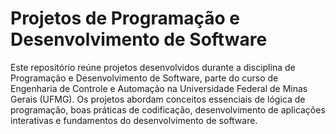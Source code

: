 # Projetos de Programação e Desenvolvimento de Software

Este repositório reúne projetos desenvolvidos durante a disciplina de Programação e Desenvolvimento de Software, parte do curso de Engenharia de Controle e Automação na Universidade Federal de Minas Gerais (UFMG).
Os projetos abordam conceitos essenciais de lógica de programação, boas práticas de codificação, desenvolvimento de aplicações interativas e fundamentos do desenvolvimento de software.
